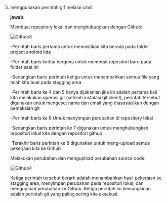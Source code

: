 5.  menggunakan perintah gif melalui cmd
   
    **jawab:**
    
     Membuat repository lokal dan menghubungkan dengan Github:
     
    ![Github3](https://github.com/cayyaa/labsmkn/assets/156055082/a571ce93-fe18-40ce-9e68-0abbae229bd7)

    -Perintah baris pertama untuk memastikan kita berada pada folder project android kita
    
    -Perintah baris kedua berguna untuk membuat repositori baru pada folder saat ini
    
    -Sedangkan baris perintah ketiga untuk menambahkan semua file yang telah kita buat pada stagging area
    
    -Perintah baris ke 4 dan 5 hanya dijakanlan jika ini adalah pertama kali kita melakukan operasi git (setelah instalasi git client), perintah tersebut digunakan untuk mengeset nama dan email yang diasosiasikan dengan pemakaian git
    
    -Perintah baris ke 6 Untuk menyimpan perubahan di repository lokal
    
    -Sedangkan baris perintah ke 7 digunakan untuk menghubungkan repositori lokal kita dengan repositori github
    
    -Terakhir baris perintah ke 8 digunakan untuk meng-upload semua pekerjaan kita ke Github
     
      Melakukan perubahan dan mengupload perubahan source code:
  
     ![Github4](https://github.com/cayyaa/labsmkn/assets/156055082/0bdbec48-d98d-4846-b81d-825313d398a5)

     Ketiga perintah tersebut berarti adalah menambahkan hasil pekerjaan ke stagging area, menyimpan perubahan pada repositori lokal, dan mengupload perubahan ke Github. Ketiga perintah ini kemungkinan adalah perintah git yang paling sering kita eksekusi.


